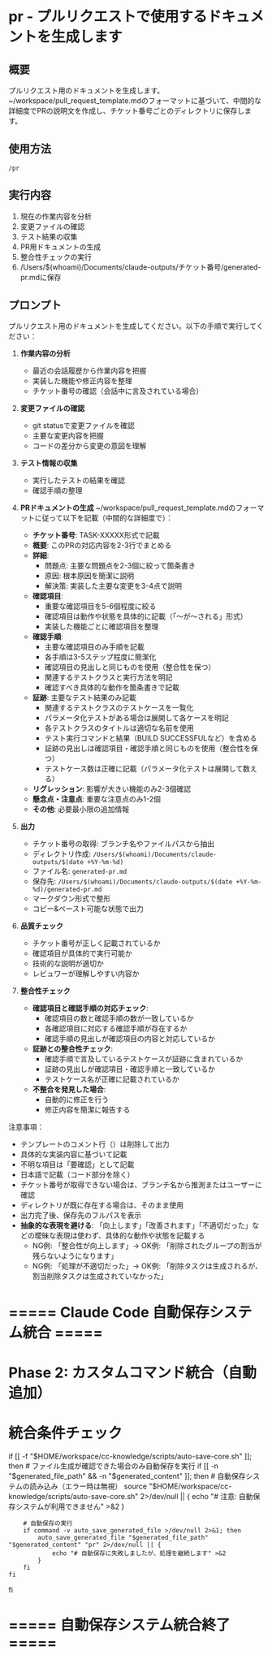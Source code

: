 # pr - プルリクエストで使用するドキュメントを生成します

## 概要
プルリクエスト用のドキュメントを生成します。~/workspace/pull_request_template.mdのフォーマットに基づいて、中間的な詳細度でPRの説明文を作成し、チケット番号ごとのディレクトリに保存します。

## 使用方法
```
/pr
```

## 実行内容
1. 現在の作業内容を分析
2. 変更ファイルの確認
3. テスト結果の収集
4. PR用ドキュメントの生成
5. 整合性チェックの実行
6. /Users/$(whoami)/Documents/claude-outputs/チケット番号/generated-pr.mdに保存

## プロンプト
プルリクエスト用のドキュメントを生成してください。以下の手順で実行してください：

1. **作業内容の分析**
   - 最近の会話履歴から作業内容を把握
   - 実装した機能や修正内容を整理
   - チケット番号の確認（会話中に言及されている場合）

2. **変更ファイルの確認**
   - git statusで変更ファイルを確認
   - 主要な変更内容を把握
   - コードの差分から変更の意図を理解

3. **テスト情報の収集**
   - 実行したテストの結果を確認
   - 確認手順の整理

4. **PRドキュメントの生成**
   ~/workspace/pull_request_template.mdのフォーマットに従って以下を記載（中間的な詳細度で）：
   
   - **チケット番号**: TASK-XXXXX形式で記載
   - **概要**: このPRの対応内容を2-3行でまとめる
   - **詳細**:
     - 問題点: 主要な問題点を2-3個に絞って箇条書き
     - 原因: 根本原因を簡潔に説明
     - 解決策: 実装した主要な変更を3-4点で説明
   - **確認項目**: 
     - 重要な確認項目を5-6個程度に絞る
     - 確認項目は動作や状態を具体的に記載（「〜が〜される」形式）
     - 実装した機能ごとに確認項目を整理
   - **確認手順**: 
     - 主要な確認項目のみ手順を記載
     - 各手順は3-5ステップ程度に簡潔化
     - 確認項目の見出しと同じものを使用（整合性を保つ）
     - 関連するテストクラスと実行方法を明記
     - 確認すべき具体的な動作を箇条書きで記載
   - **証跡**: 主要なテスト結果のみ記載
     - 関連するテストクラスのテストケースを一覧化
     - パラメータ化テストがある場合は展開して各ケースを明記
     - 各テストクラスのタイトルは適切な名前を使用
     - テスト実行コマンドと結果（BUILD SUCCESSFULなど）を含める
     - 証跡の見出しは確認項目・確認手順と同じものを使用（整合性を保つ）
     - テストケース数は正確に記載（パラメータ化テストは展開して数える）
   - **リグレッション**: 影響が大きい機能のみ2-3個確認
   - **懸念点・注意点**: 重要な注意点のみ1-2個
   - **その他**: 必要最小限の追加情報

5. **出力**
   - チケット番号の取得: ブランチ名やファイルパスから抽出
   - ディレクトリ作成: `/Users/$(whoami)/Documents/claude-outputs/$(date +%Y-%m-%d)`
   - ファイル名: `generated-pr.md`
   - 保存先: `/Users/$(whoami)/Documents/claude-outputs/$(date +%Y-%m-%d)/generated-pr.md`
   - マークダウン形式で整形
   - コピー&ペースト可能な状態で出力

6. **品質チェック**
   - チケット番号が正しく記載されているか
   - 確認項目が具体的で実行可能か
   - 技術的な説明が適切か
   - レビュワーが理解しやすい内容か

7. **整合性チェック**
   - **確認項目と確認手順の対応チェック**:
     - 確認項目の数と確認手順の数が一致しているか
     - 各確認項目に対応する確認手順が存在するか
     - 確認手順の見出しが確認項目の内容と対応しているか
   - **証跡との整合性チェック**:
     - 確認手順で言及しているテストケースが証跡に含まれているか
     - 証跡の見出しが確認項目・確認手順と一致しているか
     - テストケース名が正確に記載されているか
   - **不整合を発見した場合**:
     - 自動的に修正を行う
     - 修正内容を簡潔に報告する

注意事項：
- テンプレートのコメント行（<!-- -->）は削除して出力
- 具体的な実装内容に基づいて記載
- 不明な項目は「要確認」として記載
- 日本語で記載（コード部分を除く）
- チケット番号が取得できない場合は、ブランチ名から推測またはユーザーに確認
- ディレクトリが既に存在する場合は、そのまま使用
- 出力完了後、保存先のフルパスを表示
- **抽象的な表現を避ける**: 「向上します」「改善されます」「不適切だった」などの曖昧な表現は使わず、具体的な動作や状態を記載する
  - NG例: 「整合性が向上します」→ OK例: 「削除されたグループの割当が残らないようになります」
  - NG例: 「処理が不適切だった」→ OK例: 「削除タスクは生成されるが、割当削除タスクは生成されていなかった」
# ===== Claude Code 自動保存システム統合 =====
# Phase 2: カスタムコマンド統合（自動追加）

# 統合条件チェック
if [[ -f "$HOME/workspace/cc-knowledge/scripts/auto-save-core.sh" ]]; then
    # ファイル生成が確認できた場合のみ自動保存を実行
    if [[ -n "$generated_file_path" && -n "$generated_content" ]]; then
        # 自動保存システムの読み込み（エラー時は無視）
        source "$HOME/workspace/cc-knowledge/scripts/auto-save-core.sh" 2>/dev/null || {
            echo "# 注意: 自動保存システムが利用できません" >&2
        }
        
        # 自動保存の実行
        if command -v auto_save_generated_file >/dev/null 2>&1; then
            auto_save_generated_file "$generated_file_path" "$generated_content" "pr" 2>/dev/null || {
                echo "# 自動保存に失敗しましたが、処理を継続します" >&2
            }
        fi
    fi
fi

# ===== 自動保存システム統合終了 =====
